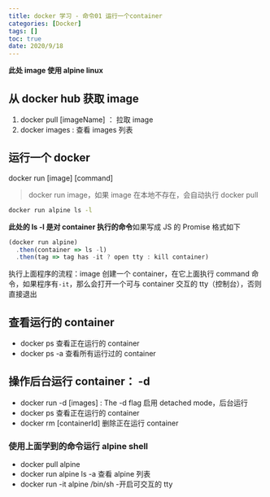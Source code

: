 ```yaml
---
title: docker 学习 - 命令01 运行一个container
categories: [Docker]
tags: []
toc: true
date: 2020/9/18
---
```


**此处 image 使用 alpine linux**

## 从 docker hub 获取 image

1. docker pull [imageName] ： 拉取 image
2. docker images : 查看 images 列表

## 运行一个 docker

docker run [image] [command]

> docker run image，如果 image 在本地不存在，会自动执行 docker pull

```bash
docker run alpine ls -l
```

**此处的 ls -l 是对 container 执行的命令**如果写成 JS 的 Promise 格式如下

```js
(docker run alpine)
  .then(container => ls -l)
  .then(tag => tag has -it ? open tty : kill container)
```

执行上面程序的流程：image 创建一个 container，在它上面执行 command 命令，如果程序有`-it`，那么会打开一个可与 container 交互的 tty（控制台），否则直接退出

## 查看运行的 container

- docker ps 查看正在运行的 container
- docker ps -a 查看所有运行过的 container

## 操作后台运行 container： **-d**

- docker run -d [images] : The -d flag 启用 detached mode，后台运行
- docker ps 查看正在运行的 container
- docker rm [containerId] 删除正在运行 container

### 使用上面学到的命令运行 alpine shell

- docker pull alpine
- docker run alpine ls -a 查看 alpine 列表
- docker run -it alpine /bin/sh -开启可交互的 tty
